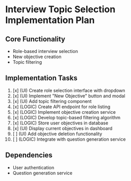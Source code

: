 # Interview Topic Selection Implementation Plan

## Core Functionality
- Role-based interview selection
- New objective creation
- Topic filtering

## Implementation Tasks
1. [x] (UI) Create role selection interface with dropdown
2. [x] (UI) Implement "New Objective" button and modal
3. [x] (UI) Add topic filtering component
4. [x] (LOGIC) Create API endpoint for role listing
5. [x] (LOGIC) Implement objective creation service
6. [x] (LOGIC) Develop topic-based filtering algorithm
7. [x] (LOGIC) Store user objectives in database
8. [x] (UI) Display current objectives in dashboard
9. [ ] (UI) Add objective deletion functionality
10. [ ] (LOGIC) Integrate with question generation service

## Dependencies
- User authentication
- Question generation service